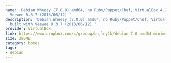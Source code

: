```yaml
---
name: 'Debian Wheezy (7.0.0) amd64, no Ruby/Puppet/Chef, VirtualBox 4.2.4, built with
  Veewee 0.3.7 (2013/06/12) '
description: 'Debian Wheezy (7.0.0) amd64, no Ruby/Puppet/Chef, VirtualBox 4.2.4,
  built with Veewee 0.3.7 (2013/06/12) '
provider: VirtualBox
link: https://www.dropbox.com/s/gxouugzbnjlny1k/debian-7.0-amd64-minimal.box
size: 280MB
category: boxes
tags:
- debian
---
```

